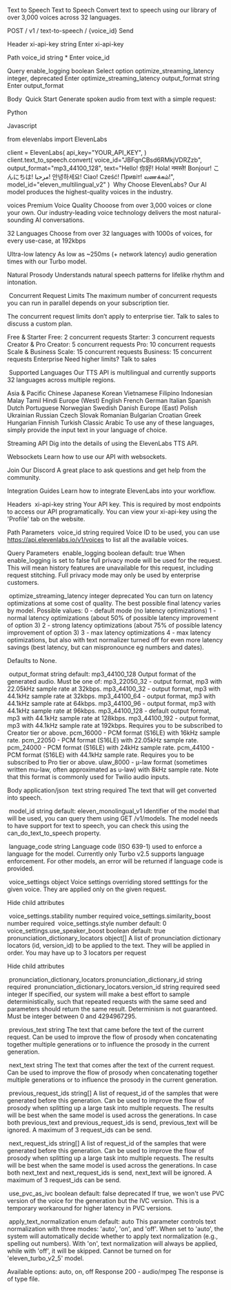 Text to Speech
Text to Speech
Convert text to speech using our library of over 3,000 voices across 32 languages.

POST
/
v1
/
text-to-speech
/
{voice_id}
Send

Header
xi-api-key
string
Enter xi-api-key

Path
voice_id
string
*
Enter voice_id

Query
enable_logging
boolean
Select option
optimize_streaming_latency
integer, deprecated
Enter optimize_streaming_latency
output_format
string
Enter output_format

Body
​
Quick Start
Generate spoken audio from text with a simple request:


Python

Javascript

from elevenlabs import ElevenLabs

client = ElevenLabs(
    api_key="YOUR_API_KEY",
)
client.text_to_speech.convert(
    voice_id="JBFqnCBsd6RMkjVDRZzb",
    output_format="mp3_44100_128",
    text="Hello! 你好! Hola! नमस्ते! Bonjour! こんにちは! مرحبا! 안녕하세요! Ciao! Cześć! Привіт! வணக்கம்!",
    model_id="eleven_multilingual_v2"
)
​
Why Choose ElevenLabs?
Our AI model produces the highest-quality voices in the industry.

voices
Premium Voice Quality
Chooose from over 3,000 voices or clone your own. Our industry-leading voice technology delivers the most natural-sounding AI conversations.

32 Languages
Choose from over 32 languages with 1000s of voices, for every use-case, at 192kbps

Ultra-low latency
As low as ~250ms (+ network latency) audio generation times with our Turbo model.

Natural Prosody
Understands natural speech patterns for lifelike rhythm and intonation.

​
Concurrent Request Limits
The maximum number of concurrent requests you can run in parallel depends on your subscription tier.

The concurrent request limits don’t apply to enterprise tier. Talk to sales to discuss a custom plan.

Free & Starter
Free: 2 concurrent requests
Starter: 3 concurrent requests
Creator & Pro
Creator: 5 concurrent requests
Pro: 10 concurrent requests
Scale & Business
Scale: 15 concurrent requests
Business: 15 concurrent requests
Enterprise
Need higher limits? Talk to sales

​
Supported Languages
Our TTS API is multilingual and currently supports 32 languages across multiple regions.

Asia & Pacific
Chinese
Japanese
Korean
Vietnamese
Filipino
Indonesian
Malay
Tamil
Hindi
Europe (West)
English
French
German
Italian
Spanish
Dutch
Portuguese
Norwegian
Swedish
Danish
Europe (East)
Polish
Ukrainian
Russian
Czech
Slovak
Romanian
Bulgarian
Croatian
Greek
Hungarian
Finnish
Turkish
Classic Arabic
To use any of these languages, simply provide the input text in your language of choice.

Streaming API
Dig into the details of using the ElevenLabs TTS API.

Websockets
Learn how to use our API with websockets.

Join Our Discord
A great place to ask questions and get help from the community.

Integration Guides
Learn how to integrate ElevenLabs into your workflow.

Headers
​
xi-api-key
string
Your API key. This is required by most endpoints to access our API programatically. You can view your xi-api-key using the 'Profile' tab on the website.

Path Parameters
​
voice_id
string
required
Voice ID to be used, you can use https://api.elevenlabs.io/v1/voices to list all the available voices.

Query Parameters
​
enable_logging
boolean
default: true
When enable_logging is set to false full privacy mode will be used for the request. This will mean history features are unavailable for this request, including request stitching. Full privacy mode may only be used by enterprise customers.

​
optimize_streaming_latency
integer
deprecated
You can turn on latency optimizations at some cost of quality. The best possible final latency varies by model. Possible values:
0 - default mode (no latency optimizations)
1 - normal latency optimizations (about 50% of possible latency improvement of option 3)
2 - strong latency optimizations (about 75% of possible latency improvement of option 3)
3 - max latency optimizations
4 - max latency optimizations, but also with text normalizer turned off for even more latency savings (best latency, but can mispronounce eg numbers and dates).

Defaults to None.

​
output_format
string
default: mp3_44100_128
Output format of the generated audio. Must be one of:
mp3_22050_32 - output format, mp3 with 22.05kHz sample rate at 32kbps.
mp3_44100_32 - output format, mp3 with 44.1kHz sample rate at 32kbps.
mp3_44100_64 - output format, mp3 with 44.1kHz sample rate at 64kbps.
mp3_44100_96 - output format, mp3 with 44.1kHz sample rate at 96kbps.
mp3_44100_128 - default output format, mp3 with 44.1kHz sample rate at 128kbps.
mp3_44100_192 - output format, mp3 with 44.1kHz sample rate at 192kbps. Requires you to be subscribed to Creator tier or above.
pcm_16000 - PCM format (S16LE) with 16kHz sample rate.
pcm_22050 - PCM format (S16LE) with 22.05kHz sample rate.
pcm_24000 - PCM format (S16LE) with 24kHz sample rate.
pcm_44100 - PCM format (S16LE) with 44.1kHz sample rate. Requires you to be subscribed to Pro tier or above.
ulaw_8000 - μ-law format (sometimes written mu-law, often approximated as u-law) with 8kHz sample rate. Note that this format is commonly used for Twilio audio inputs.

Body
application/json
​
text
string
required
The text that will get converted into speech.

​
model_id
string
default: eleven_monolingual_v1
Identifier of the model that will be used, you can query them using GET /v1/models. The model needs to have support for text to speech, you can check this using the can_do_text_to_speech property.

​
language_code
string
Language code (ISO 639-1) used to enforce a language for the model. Currently only Turbo v2.5 supports language enforcement. For other models, an error will be returned if language code is provided.

​
voice_settings
object
Voice settings overriding stored setttings for the given voice. They are applied only on the given request.


Hide child attributes

​
voice_settings.stability
number
required
​
voice_settings.similarity_boost
number
required
​
voice_settings.style
number
default: 0
​
voice_settings.use_speaker_boost
boolean
default: true
​
pronunciation_dictionary_locators
object[]
A list of pronunciation dictionary locators (id, version_id) to be applied to the text. They will be applied in order. You may have up to 3 locators per request


Hide child attributes

​
pronunciation_dictionary_locators.pronunciation_dictionary_id
string
required
​
pronunciation_dictionary_locators.version_id
string
required
​
seed
integer
If specified, our system will make a best effort to sample deterministically, such that repeated requests with the same seed and parameters should return the same result. Determinism is not guaranteed. Must be integer between 0 and 4294967295.

​
previous_text
string
The text that came before the text of the current request. Can be used to improve the flow of prosody when concatenating together multiple generations or to influence the prosody in the current generation.

​
next_text
string
The text that comes after the text of the current request. Can be used to improve the flow of prosody when concatenating together multiple generations or to influence the prosody in the current generation.

​
previous_request_ids
string[]
A list of request_id of the samples that were generated before this generation. Can be used to improve the flow of prosody when splitting up a large task into multiple requests. The results will be best when the same model is used across the generations. In case both previous_text and previous_request_ids is send, previous_text will be ignored. A maximum of 3 request_ids can be send.

​
next_request_ids
string[]
A list of request_id of the samples that were generated before this generation. Can be used to improve the flow of prosody when splitting up a large task into multiple requests. The results will be best when the same model is used across the generations. In case both next_text and next_request_ids is send, next_text will be ignored. A maximum of 3 request_ids can be send.

​
use_pvc_as_ivc
boolean
default: false
deprecated
If true, we won't use PVC version of the voice for the generation but the IVC version. This is a temporary workaround for higher latency in PVC versions.

​
apply_text_normalization
enum<string>
default: auto
This parameter controls text normalization with three modes: 'auto', 'on', and 'off'. When set to 'auto', the system will automatically decide whether to apply text normalization (e.g., spelling out numbers). With 'on', text normalization will always be applied, while with 'off', it will be skipped. Cannot be turned on for 'eleven_turbo_v2_5' model.

Available options: auto, on, off 
Response
200 - audio/mpeg
The response is of type file.